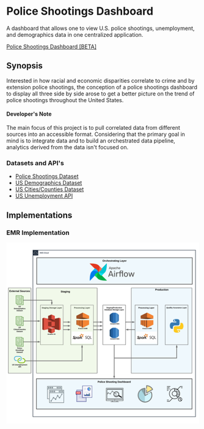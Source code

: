 # Police Shootings Dashboard
A dashboard that allows one to view U.S. police shootings, unemployment, and demographics data in one centralized application.

[Police Shootings Dashboard [BETA]](https://lookerstudio.google.com/reporting/30465003-568b-4f7e-a042-574cfd45431f)

## Synopsis
Interested in how racial and economic disparities correlate to crime and by extension police shootings, the conception of a police shootings dashboard to display all three side by side arose to get a better picture on the trend of police shootings throughout the United States.

#### Developer's Note
The main focus of this project is to pull correlated data from different sources into an accessible format. Considering that the primary goal in mind is to integrate data and to build an orchestrated data pipeline, analytics derived from the data isn't focused on. 

### Datasets and API's
* [Police Shootings Dataset](https://github.com/washingtonpost/data-police-shootings)
* [US Demographics Dataset](https://docs.microsoft.com/en-us/azure/open-datasets/dataset-us-population-county?tabs=azureml-opendatasets)
* [US Cities/Counties Dataset](https://simplemaps.com/data/us-cities) 
* [US Unemployment API](https://www.careeronestop.org/Developers/WebAPI/Unemployment/get-unemployment-type.aspx)

## Implementations
### EMR Implementation
![Police Shootings ETL Pipeline (EMR)](https://github.com/Phileodontist/PoliceShootingsDashboard/blob/master/images/PoliceShootings-ETL-Pipeline-EMR.png)
